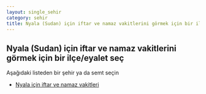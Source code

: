 ```yaml
---
layout: single_sehir
category: sehir
title: Nyala (Sudan) için iftar ve namaz vakitlerini görmek için bir ilçe/eyalet seç
---
```



## Nyala (Sudan) için iftar ve namaz vakitlerini görmek için bir ilçe/eyalet seç

Aşağıdaki listeden bir şehir ya da semt seçin


* [Nyala için iftar ve namaz vakitleri](/iftar.html?sehir=Nyala&ulke=Sudan&state=Nyala)
